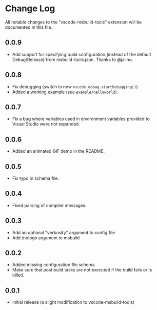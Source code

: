 # Change Log
All notable changes to the "vscode-msbuild-tools" extension will be documented in this file.

## 0.0.9
- Add support for specifying build configuration (instead of the default Debug/Release) from msbuild-tools.json. Thanks to @ja-no.

## 0.0.8
- Fix debugging (switch to new `vscode.debug.startDebugging()`).
- Added a working example (see `example/helloworld`).

## 0.0.7
- Fix a bug where variables used in environment variables provided to Visual Studio were not expanded.

## 0.0.6
- Added an animated GIF demo in the README.

## 0.0.5
- Fix typo in schema file.

## 0.0.4
- Fixed parsing of compiler messages.

## 0.0.3
- Add an optional "verbosity" argument to config file
- Add /nologo argument to msbuild

## 0.0.2
- Added missing configuration file schema
- Make sure that post build tasks are not executed if the build fails or is killed.

## 0.0.1
- Initial release (a slight modification to vscode-msbuild-tools)
